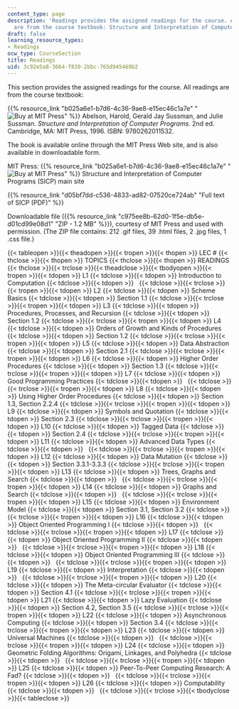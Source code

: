 ```yaml
---
content_type: page
description: 'Readings provides the assigned readings for the course. All of the readings
  are from the course textbook: Structure and Interpretation of Computer Programs.'
draft: false
learning_resource_types:
- Readings
ocw_type: CourseSection
title: Readings
uid: 3c92e5a8-3664-f839-2bbc-765d945469b2
---
```

This section provides the assigned readings for the course. All readings are from the course textbook:

{{% resource_link "b025a6e1-b7d6-4c36-9ae8-e15ec46c1a7e" "![Buy at MIT Press](/images/mp_logo.gif)" %}} Abelson, Harold, Gerald Jay Sussman, and Julie Sussman. *Structure and Interpretation of Computer Programs*. 2nd ed. Cambridge, MA: MIT Press, 1996. ISBN: 9780262011532.

The book is available online through the MIT Press Web site, and is also available in downloadable form.

MIT Press: {{% resource_link "b025a6e1-b7d6-4c36-9ae8-e15ec46c1a7e" "![Buy at MIT Press](/images/mp_logo.gif)" %}} Structure and Interpretation of Computer Programs (SICP) main site

{{% resource_link "d05bf7dd-c536-4833-ad82-07520ce724ab" "Full text of SICP (PDF)" %}}

Downloadable file ({{% resource_link "c975ee8b-62d0-1f5e-db5e-d01cd99e08d1" "ZIP - 1.2 MB" %}}), courtesy of MIT Press and used with permission. (The ZIP file contains: 212 .gif files, 39 .html files, 2 .jpg files, 1 .css file.)

{{< tableopen >}}{{< theadopen >}}{{< tropen >}}{{< thopen >}}
LEC #
{{< thclose >}}{{< thopen >}}
TOPICS
{{< thclose >}}{{< thopen >}}
READINGS
{{< thclose >}}{{< trclose >}}{{< theadclose >}}{{< tbodyopen >}}{{< tropen >}}{{< tdopen >}}
L1
{{< tdclose >}}{{< tdopen >}}
Introduction to Computation
{{< tdclose >}}{{< tdopen >}}
 
{{< tdclose >}}{{< trclose >}}{{< tropen >}}{{< tdopen >}}
L2
{{< tdclose >}}{{< tdopen >}}
Scheme Basics
{{< tdclose >}}{{< tdopen >}}
Section 1.1
{{< tdclose >}}{{< trclose >}}{{< tropen >}}{{< tdopen >}}
L3
{{< tdclose >}}{{< tdopen >}}
Procedures, Processes, and Recursion
{{< tdclose >}}{{< tdopen >}}
Section 1.2
{{< tdclose >}}{{< trclose >}}{{< tropen >}}{{< tdopen >}}
L4
{{< tdclose >}}{{< tdopen >}}
Orders of Growth and Kinds of Procedures
{{< tdclose >}}{{< tdopen >}}
Section 1.2
{{< tdclose >}}{{< trclose >}}{{< tropen >}}{{< tdopen >}}
L5
{{< tdclose >}}{{< tdopen >}}
Data Abstraction
{{< tdclose >}}{{< tdopen >}}
Section 2.1
{{< tdclose >}}{{< trclose >}}{{< tropen >}}{{< tdopen >}}
L6
{{< tdclose >}}{{< tdopen >}}
Higher Order Procedures
{{< tdclose >}}{{< tdopen >}}
Section 1.3
{{< tdclose >}}{{< trclose >}}{{< tropen >}}{{< tdopen >}}
L7
{{< tdclose >}}{{< tdopen >}}
Good Programming Practices
{{< tdclose >}}{{< tdopen >}}
 
{{< tdclose >}}{{< trclose >}}{{< tropen >}}{{< tdopen >}}
L8
{{< tdclose >}}{{< tdopen >}}
Using Higher Order Procedures
{{< tdclose >}}{{< tdopen >}}
Section 1.3, Section 2.2.4
{{< tdclose >}}{{< trclose >}}{{< tropen >}}{{< tdopen >}}
L9
{{< tdclose >}}{{< tdopen >}}
Symbols and Quotation
{{< tdclose >}}{{< tdopen >}}
Section 2.3
{{< tdclose >}}{{< trclose >}}{{< tropen >}}{{< tdopen >}}
L10
{{< tdclose >}}{{< tdopen >}}
Tagged Data
{{< tdclose >}}{{< tdopen >}}
Section 2.4
{{< tdclose >}}{{< trclose >}}{{< tropen >}}{{< tdopen >}}
L11
{{< tdclose >}}{{< tdopen >}}
Advanced Data Types
{{< tdclose >}}{{< tdopen >}}
 
{{< tdclose >}}{{< trclose >}}{{< tropen >}}{{< tdopen >}}
L12
{{< tdclose >}}{{< tdopen >}}
Data Mutation
{{< tdclose >}}{{< tdopen >}}
Section 3.3.1-3.3.3
{{< tdclose >}}{{< trclose >}}{{< tropen >}}{{< tdopen >}}
L13
{{< tdclose >}}{{< tdopen >}}
Trees, Graphs and Search
{{< tdclose >}}{{< tdopen >}}
 
{{< tdclose >}}{{< trclose >}}{{< tropen >}}{{< tdopen >}}
L14
{{< tdclose >}}{{< tdopen >}}
Graphs and Search
{{< tdclose >}}{{< tdopen >}}
 
{{< tdclose >}}{{< trclose >}}{{< tropen >}}{{< tdopen >}}
L15
{{< tdclose >}}{{< tdopen >}}
Environment Model
{{< tdclose >}}{{< tdopen >}}
Section 3.1, Section 3.2
{{< tdclose >}}{{< trclose >}}{{< tropen >}}{{< tdopen >}}
L16
{{< tdclose >}}{{< tdopen >}}
Object Oriented Programming I
{{< tdclose >}}{{< tdopen >}}
 
{{< tdclose >}}{{< trclose >}}{{< tropen >}}{{< tdopen >}}
L17
{{< tdclose >}}{{< tdopen >}}
Object Oriented Programming II
{{< tdclose >}}{{< tdopen >}}
 
{{< tdclose >}}{{< trclose >}}{{< tropen >}}{{< tdopen >}}
L18
{{< tdclose >}}{{< tdopen >}}
Object Oriented Programming III
{{< tdclose >}}{{< tdopen >}}
 
{{< tdclose >}}{{< trclose >}}{{< tropen >}}{{< tdopen >}}
L19
{{< tdclose >}}{{< tdopen >}}
Interpretation
{{< tdclose >}}{{< tdopen >}}
 
{{< tdclose >}}{{< trclose >}}{{< tropen >}}{{< tdopen >}}
L20
{{< tdclose >}}{{< tdopen >}}
The Meta-circular Evaluator
{{< tdclose >}}{{< tdopen >}}
Section 4.1
{{< tdclose >}}{{< trclose >}}{{< tropen >}}{{< tdopen >}}
L21
{{< tdclose >}}{{< tdopen >}}
Lazy Evaluation
{{< tdclose >}}{{< tdopen >}}
Section 4.2, Section 3.5
{{< tdclose >}}{{< trclose >}}{{< tropen >}}{{< tdopen >}}
L22
{{< tdclose >}}{{< tdopen >}}
Asynchronous Computing
{{< tdclose >}}{{< tdopen >}}
Section 3.4
{{< tdclose >}}{{< trclose >}}{{< tropen >}}{{< tdopen >}}
L23
{{< tdclose >}}{{< tdopen >}}
Universal Machines
{{< tdclose >}}{{< tdopen >}}
 
{{< tdclose >}}{{< trclose >}}{{< tropen >}}{{< tdopen >}}
L24
{{< tdclose >}}{{< tdopen >}}
Geometric Folding Algorithms: Origami, Linkages, and Polyhedra
{{< tdclose >}}{{< tdopen >}}
 
{{< tdclose >}}{{< trclose >}}{{< tropen >}}{{< tdopen >}}
L25
{{< tdclose >}}{{< tdopen >}}
Peer-To-Peer Computing Research: A Fad?
{{< tdclose >}}{{< tdopen >}}
 
{{< tdclose >}}{{< trclose >}}{{< tropen >}}{{< tdopen >}}
L26
{{< tdclose >}}{{< tdopen >}}
Computability
{{< tdclose >}}{{< tdopen >}}
 
{{< tdclose >}}{{< trclose >}}{{< tbodyclose >}}{{< tableclose >}}